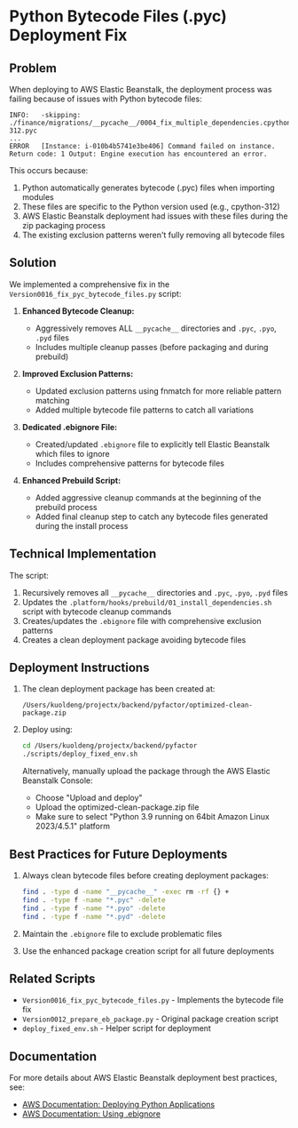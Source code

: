 # Python Bytecode Files (.pyc) Deployment Fix

## Problem
When deploying to AWS Elastic Beanstalk, the deployment process was failing because of issues with Python bytecode files:

```
INFO:   -skipping: ./finance/migrations/__pycache__/0004_fix_multiple_dependencies.cpython-312.pyc
...
ERROR   [Instance: i-010b4b5741e3be406] Command failed on instance. Return code: 1 Output: Engine execution has encountered an error.
```

This occurs because:
1. Python automatically generates bytecode (.pyc) files when importing modules
2. These files are specific to the Python version used (e.g., cpython-312)
3. AWS Elastic Beanstalk deployment had issues with these files during the zip packaging process
4. The existing exclusion patterns weren't fully removing all bytecode files

## Solution
We implemented a comprehensive fix in the `Version0016_fix_pyc_bytecode_files.py` script:

1. **Enhanced Bytecode Cleanup:**
   - Aggressively removes ALL `__pycache__` directories and `.pyc`, `.pyo`, `.pyd` files
   - Includes multiple cleanup passes (before packaging and during prebuild)

2. **Improved Exclusion Patterns:**
   - Updated exclusion patterns using fnmatch for more reliable pattern matching
   - Added multiple bytecode file patterns to catch all variations

3. **Dedicated .ebignore File:**
   - Created/updated `.ebignore` file to explicitly tell Elastic Beanstalk which files to ignore
   - Includes comprehensive patterns for bytecode files

4. **Enhanced Prebuild Script:**
   - Added aggressive cleanup commands at the beginning of the prebuild process
   - Added final cleanup step to catch any bytecode files generated during the install process

## Technical Implementation

The script:

1. Recursively removes all `__pycache__` directories and `.pyc`, `.pyo`, `.pyd` files
2. Updates the `.platform/hooks/prebuild/01_install_dependencies.sh` script with bytecode cleanup commands
3. Creates/updates the `.ebignore` file with comprehensive exclusion patterns
4. Creates a clean deployment package avoiding bytecode files

## Deployment Instructions

1. The clean deployment package has been created at:
   ```
   /Users/kuoldeng/projectx/backend/pyfactor/optimized-clean-package.zip
   ```

2. Deploy using:
   ```bash
   cd /Users/kuoldeng/projectx/backend/pyfactor
   ./scripts/deploy_fixed_env.sh
   ```
   
   Alternatively, manually upload the package through the AWS Elastic Beanstalk Console:
   - Choose "Upload and deploy"
   - Upload the optimized-clean-package.zip file
   - Make sure to select "Python 3.9 running on 64bit Amazon Linux 2023/4.5.1" platform

## Best Practices for Future Deployments

1. Always clean bytecode files before creating deployment packages:
   ```bash
   find . -type d -name "__pycache__" -exec rm -rf {} +
   find . -type f -name "*.pyc" -delete
   find . -type f -name "*.pyo" -delete
   find . -type f -name "*.pyd" -delete
   ```

2. Maintain the `.ebignore` file to exclude problematic files

3. Use the enhanced package creation script for all future deployments

## Related Scripts

- `Version0016_fix_pyc_bytecode_files.py` - Implements the bytecode file fix
- `Version0012_prepare_eb_package.py` - Original package creation script
- `deploy_fixed_env.sh` - Helper script for deployment

## Documentation

For more details about AWS Elastic Beanstalk deployment best practices, see:
- [AWS Documentation: Deploying Python Applications](https://docs.aws.amazon.com/elasticbeanstalk/latest/dg/create-deploy-python-apps.html)
- [AWS Documentation: Using .ebignore](https://docs.aws.amazon.com/elasticbeanstalk/latest/dg/eb3-deploy.html)
